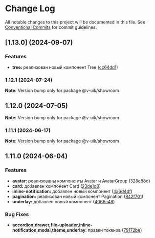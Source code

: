 # Change Log

All notable changes to this project will be documented in this file.
See [Conventional Commits](https://conventionalcommits.org) for commit guidelines.

## [1.13.0] (2024-09-07)


### Features

* **tree:** реализован новый компонент Tree ([cc64dd1](#))



### 1.12.1 (2024-07-24)

**Note:** Version bump only for package @v-uik/showroom





## 1.12.0 (2024-07-05)

**Note:** Version bump only for package @v-uik/showroom





### 1.11.1 (2024-06-17)

**Note:** Version bump only for package @v-uik/showroom





## 1.11.0 (2024-06-04)


### Features

* **avatar:** реализованы компоненты Avatar и AvatarGroup ([328e88d](#))
* **card:** добавлен компонент Card ([23de1d0](#))
* **inline-notification:** добавлен новый компонент ([4a6d4df](#))
* **pagination:** реализован новый компонент Pagination ([842f701](#))
* **underlay:** добавлен новый компонент ([4066c48](#))


### Bug Fixes

* **accordion,drawer,file-uploader,inline-notification,modal,theme,underlay:** правки токенов ([79172be](#))
